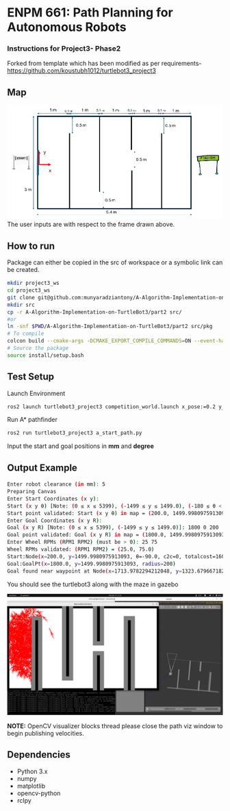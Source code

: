 # ENPM 661: Path Planning for Autonomous Robots
### Instructions for Project3- Phase2

Forked from template which has been modified as per requirements- https://github.com/koustubh1012/turtlebot3_project3 
## Map
![map](../images/map.png)
The user inputs are with respect to the frame drawn above. 

## How to run

Package can either be copied in the src of workspace or a symbolic link can be created.
```sh
mkdir project3_ws
cd project3_ws
git clone git@github.com:munyaradziantony/A-Algorithm-Implementation-on-TurtleBot3.git
mkdir src
cp -r A-Algorithm-Implementation-on-TurtleBot3/part2 src/ 
#or 
ln -snf $PWD/A-Algorithm-Implementation-on-TurtleBot3/part2 src/pkg
# To compile
colcon build --cmake-args -DCMAKE_EXPORT_COMPILE_COMMANDS=ON --event-handlers console_cohesion+
# Source the package
source install/setup.bash
```

## Test Setup

Launch Environment

```sh
ros2 launch turtlebot3_project3 competition_world.launch x_pose:=0.2 y_pose:=0 yaw:=1.57
```

Run A* pathfinder
```bash
ros2 run turtlebot3_project3 a_start_path.py
```
Input the start and goal positions in **mm** and **degree**

## Output Example
```bash
Enter robot clearance (in mm): 5
Preparing Canvas
Enter Start Coordinates (x y):
Start (x y θ) [Note: (0 ≤ x ≤ 5399), (-1499 ≤ y ≤ 1499.0), (-180 ≤ θ < 180)]: 200 0 90 
Start point validated: Start (x y θ) in map = (200.0, 1499.9980975913093, -90.0)
Enter Goal Coordinates (x y R):
Goal (x y R) [Note: (0 ≤ x ≤ 5399), (-1499 ≤ y ≤ 1499.0)]: 1800 0 200
Goal point validated: Goal (x y R) in map = (1800.0, 1499.9980975913093, 200)
Enter Wheel RPMs (RPM1 RPM2) (must be > 0): 25 75
Wheel RPMs validated: (RPM1 RPM2) = (25.0, 75.0)
Start:Node(x=200.0, y=1499.9980975913093, θ=-90.0, c2c=0, totalcost=1600.0)
Goal:GoalPt(x=1800.0, y=1499.9980975913093, radius=200)
Goal found near waypoint at Node(x=1713.9782294212048, y=1323.6796671826773, θ=94.5470458686766, c2c=2017.2951826863457, totalcost=2213.4786017494116)
```

You should see the turtlebot3 along with the maze in gazebo

![gazebo](../images/part2_ex.png)

**NOTE:** OpenCV visualizer blocks thread please close the path viz window to begin publishing velocities. 

## Dependencies
- Python 3.x
- numpy
- matplotlib
- opencv-python
- rclpy
